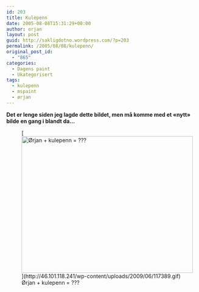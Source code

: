 ```yaml
---
id: 203
title: Kulepenn
date: 2005-08-08T15:31:29+00:00
author: orjan
layout: post
guid: http://sakligdotno.wordpress.com/?p=203
permalink: /2005/08/08/kulepenn/
original_post_id:
  - "865"
categories:
  - Dagens paint
  - Ukategorisert
tags:
  - kulepenn
  - mspaint
  - ørjan
---
```

**Det er lenge siden jeg lagde dette bildet, men må komme med et &laquo;nytt&raquo; bilde en gang i blandt da&#8230;**
  
<figure id="attachment_204" style="width: 450px" class="wp-caption aligncenter">[<img src="http://46.101.118.241/wp-content/uploads/2009/06/117389.gif" alt="Ørjan + kulepenn = ???" title="117389" width="450" height="358" class="size-full wp-image-204" />](http://46.101.118.241/wp-content/uploads/2009/06/117389.gif)<figcaption class="wp-caption-text">Ørjan + kulepenn = ???</figcaption></figure>